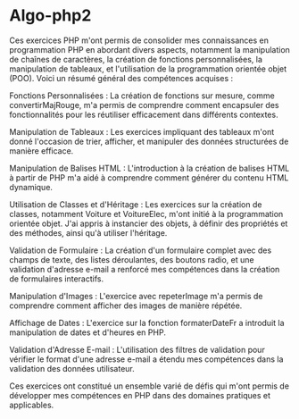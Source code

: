 # Algo-php2
Ces exercices PHP m'ont permis de consolider mes connaissances en programmation PHP en abordant divers aspects, notamment la manipulation de chaînes de caractères, la création de fonctions personnalisées, la manipulation de tableaux, et l'utilisation de la programmation orientée objet (POO). Voici un résumé général des compétences acquises :

Fonctions Personnalisées : La création de fonctions sur mesure, comme convertirMajRouge, m'a permis de comprendre comment encapsuler des fonctionnalités pour les réutiliser efficacement dans différents contextes.

Manipulation de Tableaux : Les exercices impliquant des tableaux m'ont donné l'occasion de trier, afficher, et manipuler des données structurées de manière efficace.

Manipulation de Balises HTML : L'introduction à la création de balises HTML à partir de PHP m'a aidé à comprendre comment générer du contenu HTML dynamique.

Utilisation de Classes et d'Héritage : Les exercices sur la création de classes, notamment Voiture et VoitureElec, m'ont initié à la programmation orientée objet. J'ai appris à instancier des objets, à définir des propriétés et des méthodes, ainsi qu'à utiliser l'héritage.

Validation de Formulaire : La création d'un formulaire complet avec des champs de texte, des listes déroulantes, des boutons radio, et une validation d'adresse e-mail a renforcé mes compétences dans la création de formulaires interactifs.

Manipulation d'Images : L'exercice avec repeterImage m'a permis de comprendre comment afficher des images de manière répétée.

Affichage de Dates : L'exercice sur la fonction formaterDateFr a introduit la manipulation de dates et d'heures en PHP.

Validation d'Adresse E-mail : L'utilisation des filtres de validation pour vérifier le format d'une adresse e-mail a étendu mes compétences dans la validation des données utilisateur.

Ces exercices ont constitué un ensemble varié de défis qui m'ont permis de développer mes compétences en PHP dans des domaines pratiques et applicables.
